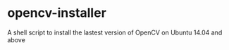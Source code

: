 # opencv-installer
A shell script to install the lastest version of OpenCV on Ubuntu 14.04 and above
